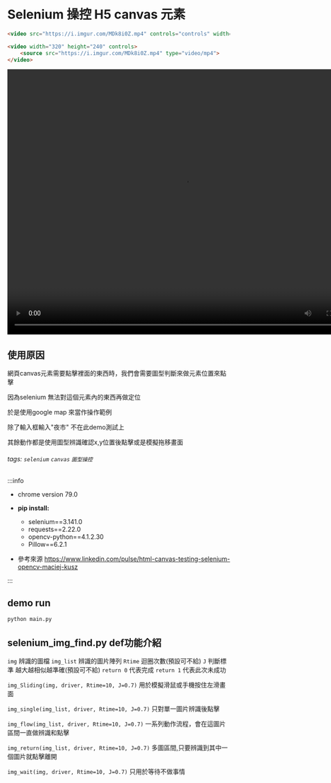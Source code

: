 Selenium 操控 H5 canvas 元素
===
```HTML
<video src="https://i.imgur.com/MDk8i0Z.mp4" controls="controls" width="500" height="300"></video>
```
```HTML
<video width="320" height="240" controls>
    <source src="https://i.imgur.com/MDk8i0Z.mp4" type="video/mp4">
</video>
```


<video src="https://i.imgur.com/MDk8i0Z.mp4" width="800" height="600"  controls="controls">
</video>

## 使用原因
網頁canvas元素需要點擊裡面的東西時，我們會需要圖型判斷來做元素位置來點擊

因為selenium 無法對這個元素內的東西再做定位

於是使用google map 來當作操作範例

除了輸入框輸入"夜市" 不在此demo測試上

其餘動作都是使用圖型辨識確認x,y位置後點擊或是模擬拖移畫面


###### tags: `selenium` `canvas` `圖型操控`

:::info
- chrome version 79.0

- **pip install:**   
    - selenium==3.141.0
    - requests==2.22.0
    - opencv-python==4.1.2.30
    - Pillow==6.2.1
- 參考來源
    https://www.linkedin.com/pulse/html-canvas-testing-selenium-opencv-maciej-kusz
    
:::


## demo run
```
python main.py
```


## selenium_img_find.py def功能介紹
```img``` 辨識的圖檔
```img_list``` 辨識的圖片陣列
```Rtime``` 迴圈次數(預設可不給)
```J``` 判斷標準 越大越相似越準確(預設可不給)
```return 0``` 代表完成
```return 1``` 代表此次未成功


```img_Sliding(img, driver, Rtime=10, J=0.7)```
用於模擬滑鼠或手機按住左滑畫面

```img_single(img_list, driver, Rtime=10, J=0.7)```
只對單一圖片辨識後點擊

```img_flow(img_list, driver, Rtime=10, J=0.7)```
一系列動作流程，會在這圖片區間一直做辨識和點擊

```img_return(img_list, driver, Rtime=10, J=0.7)```
多圖區間,只要辨識到其中一個圖片就點擊離開

```img_wait(img, driver, Rtime=10, J=0.7)```
只用於等待不做事情
